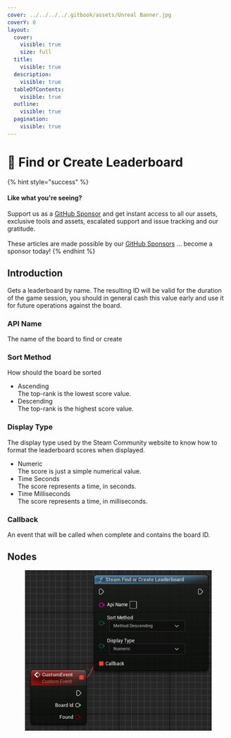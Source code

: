 ```yaml
---
cover: ../../../../.gitbook/assets/Unreal Banner.jpg
coverY: 0
layout:
  cover:
    visible: true
    size: full
  title:
    visible: true
  description:
    visible: true
  tableOfContents:
    visible: true
  outline:
    visible: true
  pagination:
    visible: true
---
```


# 🔵 Find or Create Leaderboard

{% hint style="success" %}
#### Like what you're seeing?

Support us as a [GitHub Sponsor](../../../../become-a-sponsor/) and get instant access to all our assets, exclusive tools and assets, escalated support and issue tracking and our gratitude.\
\
These articles are made possible by our [GitHub Sponsors](../../../../become-a-sponsor/) ... become a sponsor today!
{% endhint %}

## Introduction

Gets a leaderboard by name. The resulting ID will be valid for the duration of the game session, you should in general cash this value early and use it for future operations against the board.

### API Name

The name of the board to find or create

### Sort Method

How should the board be sorted

* Ascending\
  The top-rank is the lowest score value.
* Descending\
  The top-rank is the highest score value.

### Display Type

The display type used by the Steam Community website to know how to format the leaderboard scores when displayed.

* Numeric\
  The score is just a simple numerical value.
* Time Seconds\
  The score represents a time, in seconds.
* Time Milliseconds\
  The score represents a time, in milliseconds.

### Callback

An event that will be called when complete and contains the board ID.

## Nodes

<figure><img src="../../../../.gitbook/assets/image (8) (1) (1) (1).png" alt=""><figcaption></figcaption></figure>
